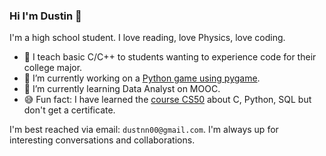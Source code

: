 ### Hi I'm Dustin 👋

I'm a high school student. I love reading, love Physics, love coding.

- 🏫 I teach basic C/C++ to students wanting to experience code for their college major.
- 🔭 I’m currently working on a [Python game using pygame](https://github.com/longne123456/FirstGame).
- 🌱 I’m currently learning Data Analyst on MOOC.
- 😅 Fun fact: I have learned the [course CS50](https://github.com/ducto489/self-taught-CS50) about C, Python, SQL but don't get a certificate.

I'm best reached via email: `dustnn00@gmail.com`. I'm always up for interesting conversations and collaborations.
